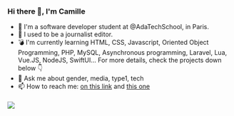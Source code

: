 ### Hi there 👋, I'm Camille

- :telescope: I'm a software developer student at @AdaTechSchool, in Paris.
- :pencil: I used to be a journalist editor.
- :bomb: I'm currently learning HTML, CSS, Javascript, Oriented Object Programming, PHP, MySQL, Asynchronous programming, Laravel, Lua, Vue.JS, NodeJS, SwiftUI... For more details, check the projects down below :point_down:
- 💬 Ask me about gender, media, type1, tech 
- 📫 How to reach me: [on this link](https://www.linkedin.com/in/camille-m-lafrance/) and [this one](https://twitter.com/CamLafr)  

#### ![](https://media.giphy.com/media/dNgK7Ws7y176U/giphy.gif)
